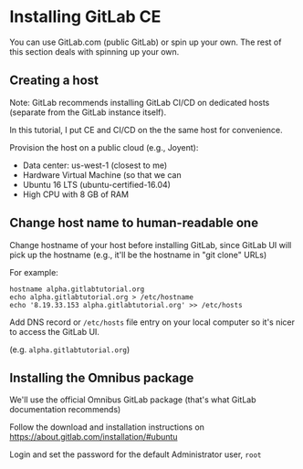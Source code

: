 # Installing GitLab CE


You can use GitLab.com (public GitLab) or spin up your own. The rest of this section
deals with spinning up your own.

## Creating a host

Note: GitLab recommends installing GitLab CI/CD on dedicated hosts (separate from the GitLab instance itself).

In this tutorial, I put CE and CI/CD on the the same host for convenience.

Provision the host on a public cloud (e.g., Joyent):

- Data center: us-west-1 (closest to me)
- Hardware Virtual Machine (so that we can 
- Ubuntu 16 LTS (ubuntu-certified-16.04)
- High CPU with 8 GB of RAM


## Change host name to human-readable one

Change hostname of your host before installing GitLab, since GitLab UI will pick up the hostname (e.g., it'll be the hostname in "git clone" URLs)

For example:

```
hostname alpha.gitlabtutorial.org
echo alpha.gitlabtutorial.org > /etc/hostname
echo '8.19.33.153 alpha.gitlabtutorial.org' >> /etc/hosts
```

Add DNS record or `/etc/hosts` file entry on your local computer so it's nicer to access the GitLab UI.

(e.g. `alpha.gitlabtutorial.org`) 


## Installing the Omnibus package

We'll use the official Omnibus GitLab package (that's what GitLab documentation recommends)

Follow the download and installation instructions on https://about.gitlab.com/installation/#ubuntu

Login and set the password for the default Administrator user, `root`
